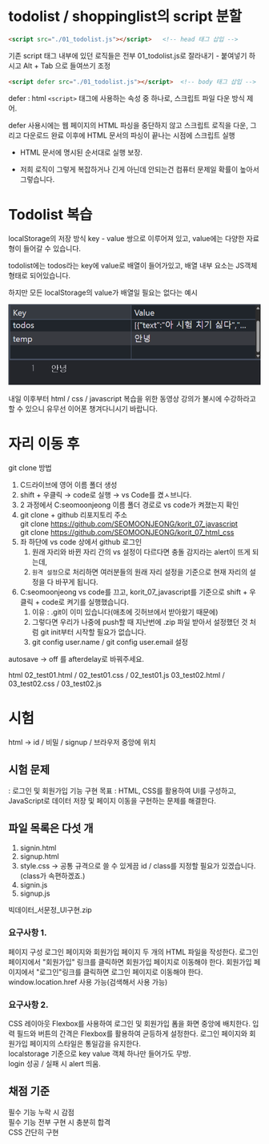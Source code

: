 # todolist / shoppinglist의 script 분할
```html
<script src="./01_todolist.js"></script>   <!-- head 태그 삽입 -->
```
기존 script 태그 내부에 있던 로직들은 전부 01_todolist.js로 잘라내기 - 붙여넣기 하시고 Alt + Tab 으로 들여쓰기 조정

```html
<script defer src="./01_todolist.js"></script>  <!-- body 태그 삽입 -->
```

defer : html `<script>` 태그에 사용하는 속성 중 하나로, 스크립트 파일 다운 방식 제어.

defer 사용시에는 웹 페이지의 HTML 파싱을 중단하지 않고 스크립트 로직을 다운, 그리고 다운로드 완료 이후에 HTML 문서의 파싱이 끝나는 시점에 스크립트 실행

- HTML 문서에 명시된 순서대로 실행 보장.

- 저희 로직이 그렇게 복잡하거나 긴게 아닌데 안되는건 컴퓨터 문제일 확률이 높아서 그렇습니다.

# Todolist 복습
localStorage의 저장 방식
key - value 쌍으로 이루어져 있고, value에는 다양한 자료형이 들어갈 수 있습니다.

todolist에는 todos라는 key에 value로 배열이 들어가있고, 배열 내부 요소는 JS객체 형태로 되어있습니다.

하지만 모든 localStorage의 value가 배열일 필요는 없다는 예시

![localStorage value String 예시](./localStorage예시.png)


내일 이후부터 html / css / javascript 복습을 위한 동영상 강의가 불시에 수강하라고 할 수 있으니 유무선 이어폰 챙겨다니시기 바랍니다.

# 자리 이동 후
git clone 방법
1. C드라이브에 영어 이름 폴더 생성
2. shift + 우클릭 → code로 실행 → vs Code를 켰ㅅ브니다.
3. 2 과정에서 C:seomoonjeong 이름 폴더 경로로 vs code가 켜졌는지 확인
4. git clone + github 리포지토리 주소 <br>
  git clone https://github.com/SEOMOONJEONG/korit_07_javascript <br>
  git clone https://github.com/SEOMOONJEONG/korit_07_html_css <br>
5. 좌 하단에 vs code 상에서 github 로그인
    1. 원래 자리와 바뀐 자리 간의 vs 설정이 다르다면 충돌 감지라는 alert이 뜨게 되는데,
    2. `원격 설정`으로 처리하면 여러분들의 원래 자리 설정을 기준으로 현재 자리의 설정을 다 바꾸게 됩니다.
6. C:seomoonjeong vs code를 끄고, korit_07_javascript를 기준으로 shift + 우클릭 + code로 켜기를 실행했습니다.
    1. 이유 : .git이 이미 있습니다(애초에 깃허브에서 받아왔기 때문에)
    2. 그렇다면 우리가 나중에 push할 때 지난번에 .zip 파일 받아서 설정했던 것 처럼 git init부터 시작할 필요가 없습니다.
    3. git config user.name / git config user.email 설정

autosave → off 를 afterdelay로 바꿔주세요.



html
02_test01.html / 02_test01.css / 02_test01.js
03_test02.html / 03_test02.css / 03_test02.js



# 시험
html → id / 비밀 / signup / 브라우저 중앙에 위치 <br>

## 시험 문제
: 로그인 및 회원가입 기능 구현 목표 : HTML, CSS를 활용하여 UI를 구성하고, JavaScript로 데이터 저장 및 페이지 이동을 구현하는 문제를 해결한다.

## 파일 목록은 다섯 개
1. signin.html
2. signup.html
3. style.css → 공통 규격으로 쓸 수 있게끔 id / class를 지정할 필요가 있겠습니다. <br> 
  (class가 속편하겠죠.)
4. signin.js
5. signup.js

빅데이터_서문정_UI구현.zip


### 요구사항 1.
페이지 구성 로그인 페이지와 회원가입 페이지 두 개의 HTML 파일을 작성한다.
로그인 페이지에서 "회원가입" 링크를 클릭하면 회원가입 페이지로 이동해야 한다.
회원가입 페이지에서 "로그인"링크를 클릭하면 로그인 페이지로 이동해야 한다. <br>
window.location.href 사용 가능(검색해서 사용 가능) 

### 요구사항 2.
CSS 레이아웃 Flexbox를 사용하여 로그인 및 회원가입 폼을 화면 중앙에 배치한다.
입력 필드와 버튼의 간격은 Flexbox를 활용하여 균등하게 설정한다.
로그인 페이지와 회원가입 페이지의 스타일은 통일감을 유지한다.<br>
localstorage 기준으로 key value 객체 하나만 들어가도 무방.<br>
login 성공 / 실패 시 alert 띄움.

## 채점 기준
필수 기능 누락 시 감점 <br>
필수 기능 전부 구현 시 충분히 합격 <br>
CSS 간단히 구현 <br>
